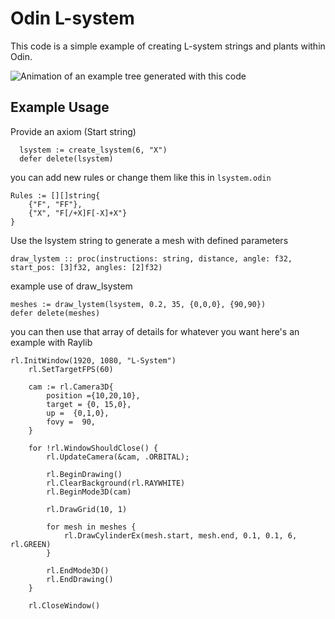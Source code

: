 # Odin L-system
This code is a simple example of creating L-system strings and plants within Odin.

![Animation of an example tree generated with this code](docs/lsystem.gif)

## Example Usage

Provide an axiom (Start string)

```odin
  lsystem := create_lsystem(6, "X")
  defer delete(lsystem)
```
you can add new rules or change them like this in `lsystem.odin`

```odin
Rules := [][]string{
    {"F", "FF"},
    {"X", "F[/+X]F[-X]+X"}
}
```

Use the lsystem string to generate a mesh with defined parameters

```odin
draw_lystem :: proc(instructions: string, distance, angle: f32, start_pos: [3]f32, angles: [2]f32)
```
example use of draw_lsystem

```odin
meshes := draw_lystem(lsystem, 0.2, 35, {0,0,0}, {90,90})
defer delete(meshes)
```
you can then use that array of details for whatever you want here's an example with Raylib

```odin
rl.InitWindow(1920, 1080, "L-System")
    rl.SetTargetFPS(60)

    cam := rl.Camera3D{
        position ={10,20,10}, 
        target = {0, 15,0},
        up =  {0,1,0},
        fovy =  90,
    }

    for !rl.WindowShouldClose() {
        rl.UpdateCamera(&cam, .ORBITAL);

        rl.BeginDrawing()
        rl.ClearBackground(rl.RAYWHITE)
        rl.BeginMode3D(cam)

        rl.DrawGrid(10, 1)

        for mesh in meshes {
            rl.DrawCylinderEx(mesh.start, mesh.end, 0.1, 0.1, 6, rl.GREEN)
        }

	    rl.EndMode3D()
        rl.EndDrawing()
    }

    rl.CloseWindow()
```
